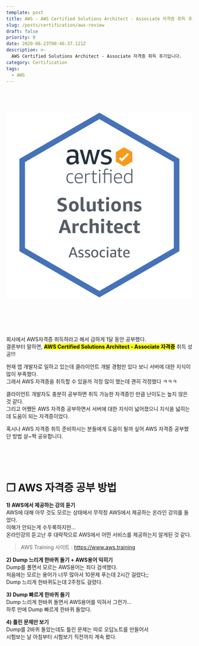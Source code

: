 ```yaml
---
template: post
title: AWS - AWS Certified Solutions Architect - Associate 자격증 취득 후기
slug: /posts/certification/aws-review
draft: false
priority: 0
date: 2020-06-23T00:46:37.121Z
description: >-
  AWS Certified Solutions Architect - Associate 자격증 취득 후기입니다.
category: Certification
tags:
  - AWS
---
```


<br>

​<center>
​![](/media/aws-certified-solutions-architect-associate.png)
</center>
<br><br><br><br>

회사에서 AWS자격증 취득하라고 해서 급하게 1달 동안 공부했다.  
결론부터 말하면, <mark>**AWS Certified Solutions Architect - Associate 자격증**</mark> 취득 성공!!!

현재 앱 개발자로 일하고 있는데 클라이언트 개발 경험만 있다 보니 서버에 대한 지식이 많이 부족했다.  
그래서 AWS 자격증을 취득할 수 있을까 걱정 많이 했는데 괜히 걱정했다 ㅋㅋㅋ  

클라이언트 개발자도 충분히 공부하면 취득 가능한 자격증인 만큼 난이도는 높지 않은 것 같다.  
그리고 어쨌든 AWS 자격증 공부하면서 서버에 대한 지식이 넓어졌으니 지식을 넓히는 데 도움이 되는 자격증이었다.

혹시나 AWS 자격증 취득 준비하시는 분들에게 도움이 될까 싶어 AWS 자격증 공부했던 방법 살~짝 공유합니다.   
<br><br><br><br>





# **❐ AWS 자격증 공부 방법**
**1) AWS에서 제공하는 강의 듣기**  
AWS에 대해 아무 것도 모르는 상태에서 무작정 AWS에서 제공하는 온라인 강의를 들었다.  
이해가 안되는게 수두룩하지만...  
온라인강의 듣고난 후 대략적으로 AWS에서 어떤 서비스를 제공하는지 알게된 것 같다.  
> AWS Training 사이트 : https://www.aws.training

**2) Dump 느리게 한바퀴 돌기 + AWS용어 익히기**  
Dump를 풀면서 모르는 AWS용어는 죄다 검색했다.  
처음에는 모르는 용어가 너무 많아서 10문제 푸는데 2시간 걸렸다;;  
Dump 느리게 한바퀴도는데 2주정도 걸렸다.  

**3) Dump 빠르게 한바퀴 돌기**  
Dump 느리게 한바퀴 돌면서 AWS용어를 익혀서 그런가...  
하루 만에 Dump 빠르게 한바퀴 돌았다.  

**4) 틀린 문제만 보기**  
Dump를 2바퀴 돌았는데도 틀린 문제는 따로 오답노트를 만들어서  
시험보는 날 아침부터 시험보기 직전까지 계속 봤다.  

<br><br>